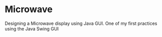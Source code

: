 # Microwave
Designing a Microwave display using Java GUI. One of my first practices using the Java Swing GUI
